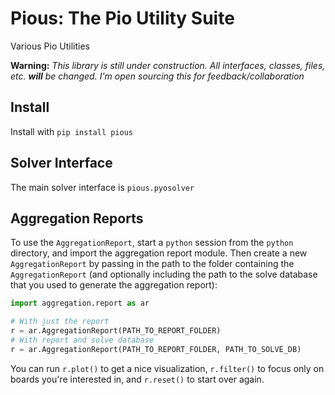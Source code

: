 # Pious: The Pio Utility Suite

Various Pio Utilities

**Warning:** _This library is still under construction. All interfaces, classes, files, etc. **will** be changed. I'm open sourcing this for feedback/collaboration_

## Install

Install with `pip install pious`

## Solver Interface

The main solver interface is `pious.pyosolver`



## Aggregation Reports

To use the `AggregationReport`, start a `python` session from the `python`
directory, and import the aggregation report module. Then create a new
`AggregationReport` by passing in the path to the folder containing the
`AggregationReport` (and optionally including the path to the solve database
that you used to generate the aggregation report):

```python
import aggregation.report as ar

# With just the report
r = ar.AggregationReport(PATH_TO_REPORT_FOLDER)
# With report and solve database
r = ar.AggregationReport(PATH_TO_REPORT_FOLDER, PATH_TO_SOLVE_DB)
```

You can run `r.plot()` to get a nice visualization, `r.filter()` to focus only
on boards you're interested in, and `r.reset()` to start over again.